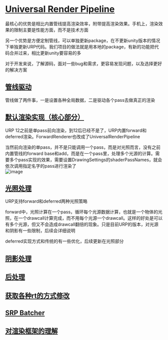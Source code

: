 # [Universal Render Pipeline](https://blog.csdn.net/mango9126/article/details/126418176?ops_request_misc=&request_id=65a078a2403b4e43bb00c3ab9bd540d7&biz_id=&utm_medium=distribute.pc_search_result.none-task-blog-2~blog~koosearch~default-3-126418176-null-null.268^v1^control&utm_term=urp&spm=1018.2226.3001.4450)
最核心的优势是相比内置管线提高渲染效率，附带提高渲染效果。手机上，渲染效果的限制主要是性能方面，而不是技术方面

另一个优势是方便定制管线，可以单独更新package，在不更新unity版本的情况下单独更新URP代码。我们项目的做法就是用本地的package，有新的功能把代码合并过来，相比更新unity要容易的多

对于开发来说，了解源码，面对一些bug和需求，更容易发现问题，以及选择更好的解决方案

## [管线驱动](https://blog.csdn.net/mango9126/article/details/126418188?spm=1001.2014.3001.5502)
管线做了两件事，一是设置各种全局数据，二是驱动各个pass去做真正的渲染

## [默认渲染实现（核心部分）](https://blog.csdn.net/mango9126/article/details/126418218?spm=1001.2014.3001.5502)
URP 12之前是单pass前向渲染，到12后已经不是了，URP内置forward和deferred渲染。ForwardRenderer也改成了UniversalRenderPipeline

当然前向渲染的单pass，并不是只能调用一个pass，而是对光照而言，没有之前内置管线的forward base和add，而是在一个pass里，处理多个光源的计算。需要多个pass实现的效果，需要设置DrawingSettings的shaderPassNames，就会依次调用指定名字的pass进行渲染了
<br>![image](https://github.com/ThereAreBearsComing/aBookOFtechArt/assets/74708198/eb8a1f81-ee5d-4c55-8858-9bfb190f7d08)


## [光照处理](https://blog.csdn.net/mango9126/article/details/126418242?spm=1001.2014.3001.5502)
URP支持forward和deferred两种光照策略

forward中，光照计算在一个pass，循环每个光源数据计算，也就是一个物体的光照，在一个drawcall计算完成，而不用每个光源一个drawcall。这样的好处是可以有多个光源，但又不会造成drawcall翻倍的现象。只是目前URP的版本，对光源和阴影有一些限制，后续会详细说明

deferred实现方式和传统的有一些优化，后续更新在光照部分


## [阴影处理](https://blog.csdn.net/mango9126/article/details/126418268?spm=1001.2014.3001.5502)

## [后处理](https://blog.csdn.net/mango9126/article/details/126418290?spm=1001.2014.3001.5502)

## [获取各种rt的方式修改](https://blog.csdn.net/mango9126/article/details/126418331?spm=1001.2014.3001.5502)

## [SRP Batcher]()

## [对渲染框架的理解]()





